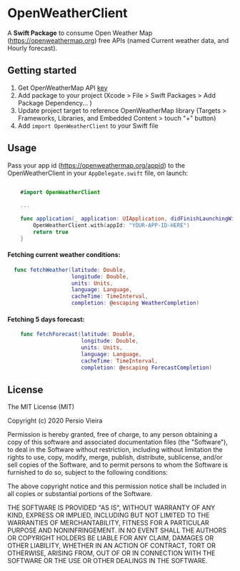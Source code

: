 # OpenWeatherClient

A **Swift Package** to consume Open Weather Map (https://openweathermap.org) free APIs (named Current weather data, and Hourly forecast).

## Getting started

1. Get OpenWeatherMap API [key](https://openweathermap.org/appid)
2. Add package to your project (Xcode > File > Swift Packages > Add Package Dependency... )
3. Update project target to reference OpenWeatherMap library (Targets > Frameworks, Libraries, and Embedded Content > touch "+" button)
4. Add `import OpenWeatherClient` to your Swift file

## Usage

Pass your app id (https://openweathermap.org/appid) to the OpenWeatherClient in your `AppDelegate.swift` file, on launch:

```swift

    #import OpenWeatherClient
    
    ...
    
    func application(_ application: UIApplication, didFinishLaunchingWithOptions launchOptions: [UIApplication.LaunchOptionsKey : Any]? = nil) -> Bool {
        OpenWeatherClient.with(appId: "YOUR-APP-ID-HERE")
        return true
    }
```

#### Fetching current weather conditions:

```swift
  func fetchWeather(latitude: Double,
                    longitude: Double,
                    units: Units,
                    language: Language,
                    cacheTime: TimeInterval,
                    completion: @escaping WeatherCompletion)
```

#### Fetching 5 days forecast:

```swift
    func fetchForecast(latitude: Double,
                       longitude: Double,
                       units: Units,
                       language: Language,
                       cacheTime: TimeInterval,
                       completion: @escaping ForecastCompletion)
```

## License
The MIT License (MIT)

Copyright (c) 2020 Persio Vieira

Permission is hereby granted, free of charge, to any person obtaining a copy of
this software and associated documentation files (the "Software"), to deal in
the Software without restriction, including without limitation the rights to
use, copy, modify, merge, publish, distribute, sublicense, and/or sell copies of
the Software, and to permit persons to whom the Software is furnished to do so,
subject to the following conditions:

The above copyright notice and this permission notice shall be included in all
copies or substantial portions of the Software.

THE SOFTWARE IS PROVIDED "AS IS", WITHOUT WARRANTY OF ANY KIND, EXPRESS OR
IMPLIED, INCLUDING BUT NOT LIMITED TO THE WARRANTIES OF MERCHANTABILITY, FITNESS
FOR A PARTICULAR PURPOSE AND NONINFRINGEMENT. IN NO EVENT SHALL THE AUTHORS OR
COPYRIGHT HOLDERS BE LIABLE FOR ANY CLAIM, DAMAGES OR OTHER LIABILITY, WHETHER
IN AN ACTION OF CONTRACT, TORT OR OTHERWISE, ARISING FROM, OUT OF OR IN
CONNECTION WITH THE SOFTWARE OR THE USE OR OTHER DEALINGS IN THE SOFTWARE.
